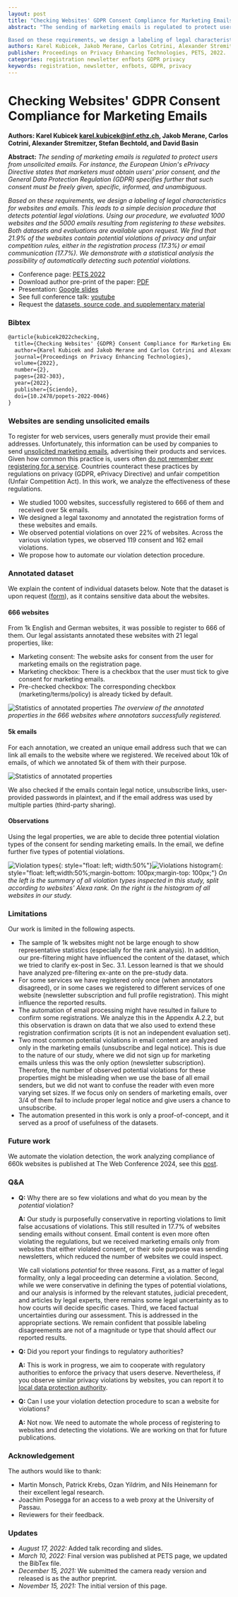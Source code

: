 ```yaml
---
layout: post
title: "Checking Websites' GDPR Consent Compliance for Marketing Emails"
abstract: "The sending of marketing emails is regulated to protect users from unsolicited emails. For instance, the European Union's ePrivacy Directive states that marketers must obtain users' prior consent, and the General Data Protection Regulation (GDPR) specifies further that such consent must be freely given, specific, informed, and unambiguous.

Based on these requirements, we design a labeling of legal characteristics for websites and emails. This leads to a simple decision procedure that detects potential legal violations. Using our procedure, we evaluated 1000 websites and the 5000 emails resulting from registering to these websites. Both datasets and evaluations are available upon request. We find that 21.9% of the websites contain potential violations of privacy and unfair competition rules, either in the registration process (17.3%) or email communication (17.7%). We demonstrate with a statistical analysis the possibility of automatically detecting such potential violations."
authors: Karel Kubicek, Jakob Merane, Carlos Cotrini, Alexander Stremitzer, Stefan Bechtold, David Basin
publisher: Proceedings on Privacy Enhancing Technologies, PETS, 2022.
categories: registration newsletter enfbots GDPR privacy
keywords: registration, newsletter, enfbots, GDPR, privacy
---
```


# Checking Websites' GDPR Consent Compliance for Marketing Emails

**Authors: Karel Kubicek <karel.kubicek@inf.ethz.ch>, Jakob Merane, Carlos Cotrini, Alexander Stremitzer, Stefan Bechtold, and David Basin**

**Abstract:** *The sending of marketing emails is regulated to protect users from unsolicited emails. For instance, the European Union's ePrivacy Directive states that marketers must obtain users' prior consent, and the General Data Protection Regulation (GDPR) specifies further that such consent must be freely given, specific, informed, and unambiguous.*

*Based on these requirements, we design a labeling of legal characteristics for websites and emails. This leads to a simple decision procedure that detects potential legal violations. Using our procedure, we evaluated 1000 websites and the 5000 emails resulting from registering to these websites. Both datasets and evaluations are available upon request. We find that 21.9% of the websites contain potential violations of privacy and unfair competition rules, either in the registration process (17.3%) or email communication (17.7%). We demonstrate with a statistical analysis the possibility of automatically detecting such potential violations.*

* Conference page: [PETS 2022](https://petsymposium.org/2022/paperlist.php)
* Download author pre-print of the paper: [PDF](https://karelkubicek.github.io/assets/pdf/Checking_Websites_GDPR_Consent_Compliance_for_Marketing_Emails.pdf)
* Presentation: [Google slides](https://docs.google.com/presentation/d/1-OQy05IBndAVM-_SFtLwu2wdFZfDUul2xrunTN8-P7o)
* See full conference talk: [youtube](https://www.youtube.com/watch?v=k_w_sI031tc)
* Request the [datasets, source code, and supplementary material](https://forms.gle/dTGpfs5vKqdLz8sQ7)

### Bibtex

```latex
@article{kubicek2022checking,
  title={Checking Websites' {GDPR} Consent Compliance for Marketing Emails},
  author={Karel Kubicek and Jakob Merane and Carlos Cotrini and Alexander Stremitzer and Stefan Bechtold and David Basin},
  journal={Proceedings on Privacy Enhancing Technologies},
  volume={2022},
  number={2},
  pages={282-303},
  year={2022},
  publisher={Sciendo},
  doi={10.2478/popets-2022-0046}
}
```

### Websites are sending unsolicited emails

To register for web services, users generally must provide their email addresses. Unfortunately, this information can be used by companies to send [unsolicited marketing emails](https://dma.org.uk/uploads/misc/marketers-email-tracker-2019.pdf), advertising their products and services. Given how common this practice is, users often [do not remember ever registering for a service](https://optinmonster.com/is-email-marketing-dead-heres-what-the-statistics-show). Countries counteract these practices by regulations on privacy (GDPR, ePrivacy Directive) and unfair competition (Unfair Competition Act). In this work, we analyze the effectiveness of these regulations.

* We studied 1000 websites, successfully registered to 666 of them and received over 5k emails.
* We designed a legal taxonomy and annotated the registration forms of these websites and emails.
* We observed potential violations on over 22% of websites. Across the various violation types, we observed 119 consent and 162 email violations.
* We propose how to automate our violation detection procedure.


### Annotated dataset

We explain the content of individual datasets below. Note that the dataset is upon request ([form](https://forms.gle/dTGpfs5vKqdLz8sQ7)), as it contains sensitive data about the websites.

#### 666 websites

From 1k English and German websites, it was possible to register to 666 of them. Our legal assistants annotated these websites with 21 legal properties, like:

* Marketing consent: The website asks for consent from the user for marketing emails on the registration page.
* Marketing checkbox: There is a checkbox that the user must tick to give consent for marketing emails.
* Pre-checked checkbox: The corresponding checkbox (marketing/terms/policy) is already ticked by default.


![Statistics of annotated properties](https://karelkubicek.github.io/assets/images/reg-pets/prop_stat.png)
*The overview of the annotated properties in the 666 websites where annotators successfully registered.*


#### 5k emails

For each annotation, we created an unique email address such that we can link all emails to the website where we registered. We received about 10k of emails, of which we annotated 5k of them with their purpose.

![Statistics of annotated properties](https://karelkubicek.github.io/assets/images/reg-pets/email_types.png)

We also checked if the emails contain legal notice, unsubscribe links, user-provided passwords in plaintext, and if the email address was used by multiple parties (third-party sharing).

#### Observations

Using the legal properties, we are able to decide three potential violation types of the consent for sending marketing emails. In the email, we define further five types of potential violations.

![Violation types](https://karelkubicek.github.io/assets/images/reg-pets/viol_types.png){: style="float: left; width:50%"}![Violations histogram](https://karelkubicek.github.io/assets/images/reg-pets/viol_hist.png){: style="float: left;width:50%;margin-bottom: 100px;margin-top: 100px;"}
*On the left is the summary of all violation types inspected in this study, split according to websites' Alexa rank. On the right is the histogram of all websites in our study.*

### Limitations

Our work is limited in the following aspects.

* The sample of 1k websites might not be large enough to show representative statistics (especially for the rank analysis). In addition, our pre-filtering might have influenced the content of the dataset, which we tried to clarify ex-post in Sec. 3.1. Lesson learned is that we should have analyzed pre-filtering ex-ante on the pre-study data.
* For some services we have registered only once (when annotators disagreed), or in some cases we registered to different services of one website (newsletter subscription and full profile registration). This might influence the reported results.
* The automation of email processing might have resulted in failure to confirm some registrations. We analyze this in the Appendix A.2.2, but this observation is drawn on data that we also used to extend these registration confirmation scripts (it is not an independent evaluation set).
* Two most common potential violations in email content are analyzed only in the marketing emails (unsubscribe and legal notice). This is due to the nature of our study, where we did not sign up for marketing emails unless this was the only option (newsletter subscription). Therefore, the number of observed potential violations for these properties might be misleading when we use the base of all email senders, but we did not want to confuse the reader with even more varying set sizes. If we focus only on senders of marketing emails, over 3/4 of them fail to include proper legal notice and give users a chance to unsubscribe.
* The automation presented in this work is only a proof-of-concept, and it served as a proof of usefulness of the datasets.


### Future work

We automate the violation detection, the work analyzing compliance of 660k websites is published at The Web Conference 2024, see this [post](https://karelkubicek.github.io/post/reg-www).


### Q&A

* **Q:** Why there are so few violations and what do you mean by the *potential* violation?

  **A:** Our study is purposefully conservative in reporting violations to limit false accusations of violations. This still resulted in 17.7% of websites sending emails without consent. Email content is even more often violating the regulations, but we received marketing emails only from websites that either violated consent, or their sole purpose was sending newsletters, which reduced the number of websites we could inspect.

  We call violations *potential* for three reasons. First, as a matter of legal formality, only a legal proceeding can determine a violation. Second, while we were conservative in defining the types of potential violations, and our analysis is informed by the relevant statutes, judicial precedent, and articles by legal experts, there remains some legal uncertainty as to how courts will decide specific cases. Third, we faced factual uncertainties during our assessment. This is addressed in the appropriate sections. We remain confident that possible labeling disagreements are not of a magnitude or type that should affect our reported results.

* **Q:** Did you report your findings to regulatory authorities? 

  **A:** This is work in progress, we aim to cooperate with regulatory authorities to enforce the privacy that users deserve. Nevertheless, if you observe similar privacy violations by websites, you can report it to [local data protection authority](https://edpb.europa.eu/about-edpb/about-edpb/members_en).

* **Q:** Can I use your violation detection procedure to scan a website for violations?

  **A:** Not now. We need to automate the whole process of registering to websites and detecting the violations. We are working on that for future publications.


### Acknowledgement

The authors would like to thank:

 * Martin Monsch, Patrick Krebs, Ozan Yildrim, and Nils Heinemann for their excellent legal research.
 * Joachim Posegga for an access to a web proxy at the University of Passau.
 * Reviewers for their feedback.

### Updates

* *August 17, 2022:* Added talk recording and slides.
* *March 10, 2022:* Final version was published at PETS page, we updated the BibTex file.
* *December 15, 2021:* We submitted the camera ready version and released is as the author preprint.
* *November 15, 2021:* The initial version of this page.
